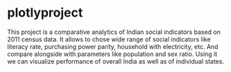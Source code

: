 # plotlyproject
This project is a comparative analytics of Indian social indicators based on 2011 census data. 
It allows to chose wide range of social indicators like literacy rate, purchasing power parity, 
household with electricity, etc. And compare alongside with parameters like population and sex ratio. 
Using it we can visualize performance of overall India as well as of individual states. 
